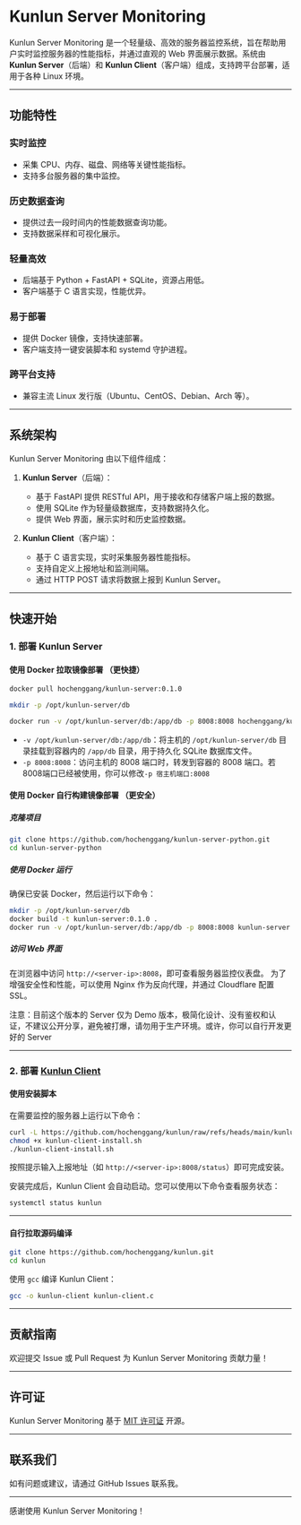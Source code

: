 # Kunlun Server Monitoring

Kunlun Server Monitoring 是一个轻量级、高效的服务器监控系统，旨在帮助用户实时监控服务器的性能指标，并通过直观的 Web 界面展示数据。系统由 **Kunlun Server**（后端）和 **Kunlun Client**（客户端）组成，支持跨平台部署，适用于各种 Linux 环境。

---

## 功能特性

### **实时监控**
- 采集 CPU、内存、磁盘、网络等关键性能指标。
- 支持多台服务器的集中监控。

### **历史数据查询**
- 提供过去一段时间内的性能数据查询功能。
- 支持数据采样和可视化展示。

### **轻量高效**
- 后端基于 Python + FastAPI + SQLite，资源占用低。
- 客户端基于 C 语言实现，性能优异。

### **易于部署**
- 提供 Docker 镜像，支持快速部署。
- 客户端支持一键安装脚本和 systemd 守护进程。

### **跨平台支持**
- 兼容主流 Linux 发行版（Ubuntu、CentOS、Debian、Arch 等）。

---

## 系统架构

Kunlun Server Monitoring 由以下组件组成：

1. **Kunlun Server**（后端）：
   - 基于 FastAPI 提供 RESTful API，用于接收和存储客户端上报的数据。
   - 使用 SQLite 作为轻量级数据库，支持数据持久化。
   - 提供 Web 界面，展示实时和历史监控数据。

2. **Kunlun Client**（客户端）：
   - 基于 C 语言实现，实时采集服务器性能指标。
   - 支持自定义上报地址和监测间隔。
   - 通过 HTTP POST 请求将数据上报到 Kunlun Server。

---

## 快速开始

### 1. 部署 Kunlun Server


#### 使用 Docker 拉取镜像部署 （更快捷）

```bash
docker pull hochenggang/kunlun-server:0.1.0

mkdir -p /opt/kunlun-server/db

docker run -v /opt/kunlun-server/db:/app/db -p 8008:8008 hochenggang/kunlun-server:0.1.0

```

- `-v /opt/kunlun-server/db:/app/db`：将主机的 `/opt/kunlun-server/db` 目录挂载到容器内的 `/app/db` 目录，用于持久化 SQLite 数据库文件。
- `-p 8008:8008`：访问主机的 8008 端口时，转发到容器的 8008 端口。若8008端口已经被使用，你可以修改`-p 宿主机端口:8008` 


#### 使用 Docker 自行构建镜像部署 （更安全）

##### 克隆项目

```bash
git clone https://github.com/hochenggang/kunlun-server-python.git
cd kunlun-server-python
```

##### 使用 Docker 运行

确保已安装 Docker，然后运行以下命令：

```bash
mkdir -p /opt/kunlun-server/db
docker build -t kunlun-server:0.1.0 .
docker run -v /opt/kunlun-server/db:/app/db -p 8008:8008 kunlun-server:0.1.0
```



##### 访问 Web 界面

在浏览器中访问 `http://<server-ip>:8008`，即可查看服务器监控仪表盘。
为了增强安全性和性能，可以使用 Nginx 作为反向代理，并通过 Cloudflare 配置 SSL。

注意：目前这个版本的 Server 仅为 Demo 版本，极简化设计、没有鉴权和认证，不建议公开分享，避免被打爆，请勿用于生产环境。或许，你可以自行开发更好的 Server

---

### 2. 部署 [Kunlun Client](https://github.com/hochenggang/kunlun)

#### 使用安装脚本

在需要监控的服务器上运行以下命令：

```bash
curl -L https://github.com/hochenggang/kunlun/raw/refs/heads/main/kunlun-client-install.sh -o kunlun-client-install.sh
chmod +x kunlun-client-install.sh
./kunlun-client-install.sh
```

按照提示输入上报地址（如 `http://<server-ip>:8008/status`）即可完成安装。



安装完成后，Kunlun Client 会自动启动。您可以使用以下命令查看服务状态：

```bash
systemctl status kunlun
```

---
#### 自行拉取源码编译


```bash
git clone https://github.com/hochenggang/kunlun.git
cd kunlun
```

使用 `gcc` 编译 Kunlun Client：

```bash
gcc -o kunlun-client kunlun-client.c
```


---

## 贡献指南

欢迎提交 Issue 或 Pull Request 为 Kunlun Server Monitoring 贡献力量！

---

## 许可证

Kunlun Server Monitoring 基于 [MIT 许可证](https://opensource.org/licenses/MIT) 开源。

---

## 联系我们

如有问题或建议，请通过 GitHub Issues 联系我。

---

感谢使用 Kunlun Server Monitoring！